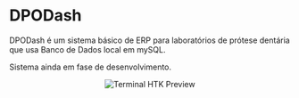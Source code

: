 # DPODash
DPODash é um sistema básico de ERP para laboratórios de prótese dentária que usa Banco de Dados local em mySQL.

Sistema ainda em fase de desenvolvimento.

<center><img src="https://github.com/dovglasneves/Terminal-HTK/blob/master/Preview/Terminal_HTK.gif" alt="Terminal HTK Preview" border="0"></center>
